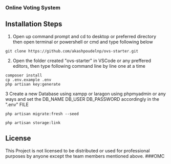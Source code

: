 

### Online Voting System


## Installation Steps

 1. Open up command prompt and cd to desktop or preferred directory then open terminal or powershell or cmd and type following below
```
git clone https://github.com/akashpoudelnp/ovs-starter.git
```
 2. Open the folder created "ovs-starter" in VSCode or any preffered editors, then type following command line by line one at a time
```
composer install
cp .env.example .env
php artisan key:generate
```
3  Create a new Database using xampp or laragon using phpmyadmin or any ways and set the DB_NAME DB_USER DB_PASSWORD accordingly in the ".env" FILE
```
php artisan migrate:fresh --seed
```
```
php artisan storage:link
```
## License
This Project is not licensed to be distributed or used for professional purposes by anyone except the team members mentioned above.
###OMC
